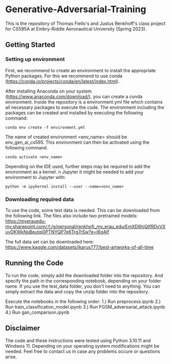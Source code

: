 # Generative-Adversarial-Training

This is the repository of Thomas Fiello's and Justus Renkhoff's class project for CS595A at Embry-Riddle Aeronautical University (Spring 2023).

## Getting Started

### Setting up environment
First, we recommend to create an environment to install the appropriate Python packages. For this we recommend to use conda (https://conda.io/projects/conda/en/latest/index.html). 

After installing Anaconda on your system (https://www.anaconda.com/download/), you can create a conda environment. Inside the repository is a environment.yml file which contains all necessary packages to execute the code. The environment including the packages can be created and installed by executing the following command: 
```console
conda env create -f environment.yml
``` 

The name of created environment <env_name> should be env_gen_ai_cs595. This environment can then be activated using the following command. 
```console
conda activate <env_name>
``` 

Depending on the IDE used, further steps may be required to add the environment as a kernel. n Jupyter it might be needed to add your environment to Jupyter with:
```console
python -m ipykernel install --user --name=<env_name>
``` 

### Downloading required data

To use the code, some test data is needed. This can be downloaded from the following link. The files also include two pretrained models:
https://myerauedu-my.sharepoint.com/:f:/g/personal/renkhofj_my_erau_edu/EmXD6hjQIfRDvVXuyDKWkNsBeutqi0PTNYQP7e6Trg7rSw?e=I6gAlf

The full data set can be downloaded here:
https://www.kaggle.com/datasets/ikarus777/best-artworks-of-all-time

## Running the Code

To run the code, simply add the downloaded folder into the repository. And specify the path in the corresponding notebook, depending on your folder name. If you use the test_data folder, you don't need to anything. You can simply extract the data and copy the unzip folder into the repository.

Execute the notebooks in the following order:
1.) Run preprocess.ipynb
2.) Run train_classification_model.ipynb
3.) Run FGSM_adversarial_attack.ipynb
4.) Run gan_comparison.ipynb

## Disclaimer
The code and these instructions were tested using Python 3.10.11 and Windwos 11. Depending on your operating system modifications might be needed. Feel free to contact us in case any problems occure or questions arise.
